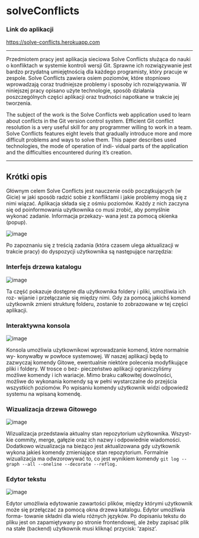 # solveConflicts

### Link do aplikacji
https://solve-conflicts.herokuapp.com

---

Przedmiotem pracy jest aplikacja sieciowa Solve Conflicts służąca do nauki
o konfliktach w systemie kontroli wersji Git. Sprawne ich rozwiązywanie jest bardzo
przydatną umiejętnością dla każdego programisty, który pracuje w zespole. Solve
Conflicts zawiera osiem poziomów, które stopniowo wprowadzają coraz trudniejsze
problemy i sposoby ich rozwiązywania. W niniejszej pracy opisano użyte technologie,
sposób działania poszczególnych części aplikacji oraz trudności napotkane w trakcie
jej tworzenia.

The subject of the work is the Solve Conflicts web application used to learn about
conflicts in the Git version control system. Efficient Git conflict resolution is a very
useful skill for any programmer willing to work in a team. Solve Conflicts features
eight levels that gradually introduce more and more difficult problems and ways to
solve them. This paper describes used technologies, the mode of operation of indi-
vidual parts of the application and the difficulties encountered during it’s creation.

---

## Krótki opis

Głównym celem Solve Conflicts jest nauczenie osób początkujących (w Gicie)
w jaki sposób radzić sobie z konfliktami i jakie problemy mogą się z nimi wiązać.
Aplikacja składa się z ośmiu poziomów. Każdy z nich zaczyna się od poinformowania
użytkownika co musi zrobić, aby pomyślnie wykonać zadanie. Informacja przekazy-
wana jest za pomocą okienka (popup).

![image](https://user-images.githubusercontent.com/45509637/193462865-36a8e160-f7d0-4f9b-ab75-c25099d8b769.png)

Po zapoznaniu się z treścią zadania (która czasem ulega aktualizacji w trakcie
pracy) do dyspozycji użytkownika są następujące narzędzia:

### Interfejs drzewa katalogu

![image](https://user-images.githubusercontent.com/45509637/193462882-60b5a44f-1193-45d0-985c-09bae9537b89.png)

Ta część pokazuje dostępne dla użytkownika foldery i pliki, umożliwia ich roz-
wijanie i przełączanie się między nimi. Gdy za pomocą jakichś komend użytkownik
zmieni strukturę folderu, zostanie to zobrazowane w tej części aplikacji.

### Interaktywna konsola

![image](https://user-images.githubusercontent.com/45509637/193463015-a5453dd7-5daa-4a63-8064-2d7485ee5033.png)

Konsola umożliwia użytkownikowi wprowadzanie komend, które normalnie wy-
konywałby w powłoce systemowej. W naszej aplikacji będą to zazwyczaj komendy
Gitowe, ewentualnie niektóre polecenia modyfikujące pliki i foldery. W trosce o bez-
pieczeństwo aplikacji ograniczyliśmy możliwe komendy i ich wariacje. Mimo braku
całkowitej dowolności, możliwe do wykonania komendy są w pełni wystarczalne do
przejścia wszystkich poziomów. Po wpisaniu komendy użytkownik widzi odpowiedź
systemu na wpisaną komendę.

### Wizualizacja drzewa Gitowego

![image](https://user-images.githubusercontent.com/45509637/193463324-3d452128-38d4-468e-8874-f96378c492c2.png)


Wizualizacja przedstawia aktualny stan repozytorium użytkownika. Wszyst-
kie commity, merge, gałęzie oraz ich nazwy i odpowiednie wiadomości. Dodatkowo
wizualizacja na bieżąco jest aktualizowana gdy użytkownik wykona jakieś komendy
zmieniające stan repozytorium. Formalnie wizualizacja ma odwzorowywać to, co jest
wynikiem komendy 
`git log --graph --all --oneline --decorate --reflog.`

### Edytor tekstu

![image](https://user-images.githubusercontent.com/45509637/193463359-a6037d80-c440-486f-a925-3fa092ce8da7.png)

Edytor umożliwia edytowanie zawartości plików, między którymi użytkownik
może się przełączać za pomocą okna drzewa katalogu. Edytor umożliwia forma-
towanie składni dla wielu różnych języków. Po dopisaniu tekstu do pliku jest on
zapamiętywany po stronie frontendowej, ale żeby zapisać plik na stałe (backend)
użytkownik musi kliknąć przycisk: ’zapisz’.

